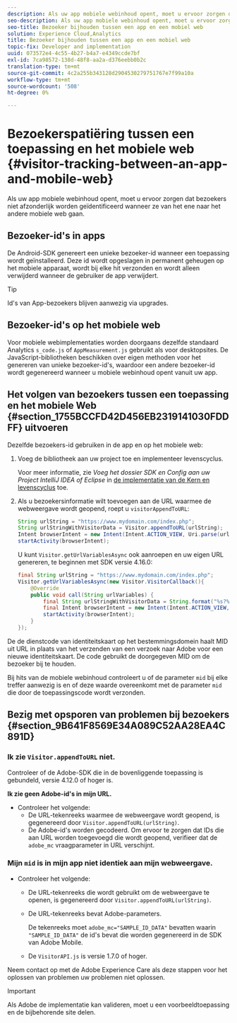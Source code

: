 ```yaml
---
description: Als uw app mobiele webinhoud opent, moet u ervoor zorgen dat bezoekers niet afzonderlijk worden geïdentificeerd wanneer ze van het ene naar het andere mobiele web gaan.
seo-description: Als uw app mobiele webinhoud opent, moet u ervoor zorgen dat bezoekers niet afzonderlijk worden geïdentificeerd wanneer ze van het ene naar het andere mobiele web gaan.
seo-title: Bezoeker bijhouden tussen een app en een mobiel web
solution: Experience Cloud,Analytics
title: Bezoeker bijhouden tussen een app en een mobiel web
topic-fix: Developer and implementation
uuid: 073572e4-4c55-4b27-b4a7-e4349ccde7bf
exl-id: 7ca98572-138d-48f8-aa2a-d376eebb0b2c
translation-type: tm+mt
source-git-commit: 4c2a255b343128d2904530279751767e7f99a10a
workflow-type: tm+mt
source-wordcount: '508'
ht-degree: 0%

---
```


# Bezoekerspatiëring tussen een toepassing en het mobiele web {#visitor-tracking-between-an-app-and-mobile-web}

Als uw app mobiele webinhoud opent, moet u ervoor zorgen dat bezoekers niet afzonderlijk worden geïdentificeerd wanneer ze van het ene naar het andere mobiele web gaan.

## Bezoeker-id&#39;s in apps

De Android-SDK genereert een unieke bezoeker-id wanneer een toepassing wordt geïnstalleerd. Deze id wordt opgeslagen in permanent geheugen op het mobiele apparaat, wordt bij elke hit verzonden en wordt alleen verwijderd wanneer de gebruiker de app verwijdert.

>[!TIP]
>
>Id&#39;s van App-bezoekers blijven aanwezig via upgrades.

## Bezoeker-id&#39;s op het mobiele web

Voor mobiele webimplementaties worden doorgaans dezelfde standaard Analytics `s_code.js` of `AppMeasurement.js` gebruikt als voor desktopsites. De JavaScript-bibliotheken beschikken over eigen methoden voor het genereren van unieke bezoeker-id&#39;s, waardoor een andere bezoeker-id wordt gegenereerd wanneer u mobiele webinhoud opent vanuit uw app.

## Het volgen van bezoekers tussen een toepassing en het mobiele Web {#section_1755BCCFD42D456EB2319141030FDDFF} uitvoeren

Dezelfde bezoekers-id gebruiken in de app en op het mobiele web:

1. Voeg de bibliotheek aan uw project toe en implementeer levenscyclus.

   Voor meer informatie, zie *Voeg het dossier SDK en Config aan uw Project IntelliJ IDEA of Eclipse* in [de implementatie van de Kern en levenscyclus](/help/android/getting-started/dev-qs.md) toe.

1. Als u bezoekersinformatie wilt toevoegen aan de URL waarmee de webweergave wordt geopend, roept u `visitorAppendToURL`:

   ```java
   String urlString = "https://www.mydomain.com/index.php"; 
   String urlStringWithVisitorData = Visitor.appendToURL(urlString); 
   Intent browserIntent = new Intent(Intent.ACTION_VIEW, Uri.parse(urlStringWithVisitorData)); 
   startActivity(browserIntent);
   ```

   U kunt `Visitor.getUrlVariablesAsync` ook aanroepen en uw eigen URL genereren, te beginnen met SDK versie 4.16.0:

   ```java
   final String urlString = "https://www.mydomain.com/index.php"; 
   Visitor.getUrlVariablesAsync(new Visitor.VisitorCallback(){ 
       @Override 
       public void call(String urlVariables) { 
           final String urlStringWithVisitorData = String.format("%s?%s", urlString, urlVariables); 
           final Intent browserIntent = new Intent(Intent.ACTION_VIEW, Uri.parse(urlStringWithVisitorData)); 
           startActivity(browserIntent); 
       } 
   });
   ```

De de dienstcode van identiteitskaart op het bestemmingsdomein haalt MID uit URL in plaats van het verzenden van een verzoek naar Adobe voor een nieuwe identiteitskaart. De code gebruikt de doorgegeven MID om de bezoeker bij te houden.

Bij hits van de mobiele webinhoud controleert u of de parameter `mid` bij elke treffer aanwezig is en of deze waarde overeenkomt met de parameter `mid` die door de toepassingscode wordt verzonden.

## Bezig met opsporen van problemen bij bezoekers {#section_9B641F8569E34A089C52AA28EA4C891D}

### Ik zie `Visitor.appendToURL` niet.

Controleer of de Adobe-SDK die in de bovenliggende toepassing is gebundeld, versie 4.12.0 of hoger is.

**Ik zie geen Adobe-id&#39;s in mijn URL.**

* Controleer het volgende:
   * De URL-tekenreeks waarmee de webweergave wordt geopend, is gegenereerd door `Visitor.appendToURL(urlString)`.
   * De Adobe-id&#39;s worden gecodeerd.
Om ervoor te zorgen dat IDs die aan URL worden toegevoegd die wordt geopend, verifieer dat de `adobe_mc` vraagparameter in URL verschijnt.

### Mijn `mid` is in mijn app niet identiek aan mijn webweergave.

* Controleer het volgende:

   * De URL-tekenreeks die wordt gebruikt om de webweergave te openen, is gegenereerd door `Visitor.appendToURL(urlString)`.
   * De URL-tekenreeks bevat Adobe-parameters.

      De tekenreeks moet `adobe_mc="SAMPLE_ID_DATA"` bevatten waarin `"SAMPLE_ID_DATA"` de id&#39;s bevat die worden gegenereerd in de SDK van Adobe Mobile.
   * De `VisitorAPI.js` is versie 1.7.0 of hoger.

Neem contact op met de Adobe Experience Care als deze stappen voor het oplossen van problemen uw problemen niet oplossen.

>[!IMPORTANT]
>
>Als Adobe de implementatie kan valideren, moet u een voorbeeldtoepassing en de bijbehorende site delen.
